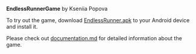 **EndlessRunnerGame** by Kseniia Popova

To try out the game, download [EndlessRunner.apk](/FinalProject/EndlessRunner.apk) to your Android device and install it.

Please check out [documentation.md](/FinalProject/documentation.md) for detailed information about the game.
